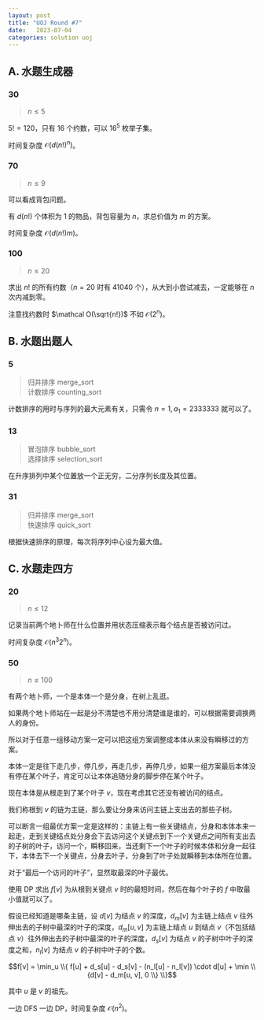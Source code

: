 ```yaml
---
layout: post
title: "UOJ Round #7"
date:   2023-07-04
categories: solution uoj
---
```


## A. 水题生成器

### 30

>   $n \le 5$

$5! = 120$，只有 $16$ 个约数，可以 $16^5$ 枚举子集。

时间复杂度 $\mathcal O(d(n!)^n)$。

### 70

>   $n \le 9$

可以看成背包问题。

有 $d(n!)$ 个体积为 $1$ 的物品，背包容量为 $n$，求总价值为 $m$ 的方案。

时间复杂度 $\mathcal O(d(n!) m)$。

### 100

>   $n \le 20$

求出 $n!$ 的所有约数（$n = 20$ 时有 $41040$ 个），从大到小尝试减去，一定能够在 $n$ 次内减到零。

注意找约数时 $\mathcal O(\sqrt{n!})$ 不如 $\mathcal O(2^n)$。

## B. 水题出题人

### 5

>   归并排序 merge_sort	 
>   计数排序 counting_sort

计数排序的用时与序列的最大元素有关，只需令 $n = 1, a_1 = 2333333$ 就可以了。

### 13

>   冒泡排序 bubble_sort  
>   选择排序 selection_sort

在升序排列中某个位置放一个正无穷，二分序列长度及其位置。

### 31

>   归并排序 merge_sort  
>   快速排序 quick_sort

根据快速排序的原理，每次将序列中心设为最大值。

## C. 水题走四方

### 20

>   $n \le 12$

记录当前两个地卜师在什么位置并用状态压缩表示每个结点是否被访问过。

时间复杂度 $\mathcal O(n^3 2^n)$。

### 50

>   $n \le 100$

有两个地卜师，一个是本体一个是分身，在树上乱逛。

如果两个地卜师站在一起是分不清楚也不用分清楚谁是谁的，可以根据需要调换两人的身份。

所以对于任意一组移动方案一定可以把这组方案调整成本体从来没有瞬移过的方案。

本体一定是往下走几步，停几步，再走几步，再停几步，如果一组方案最后本体没有停在某个叶子，肯定可以让本体追随分身的脚步停在某个叶子。

现在本体是从根走到了某个叶子 $v$，现在考虑其它还没有被访问的结点。

我们称根到 $v$ 的链为主链，那么要让分身来访问主链上支出去的那些子树。

可以断言一组最优方案一定是这样的：主链上有一些关键结点，分身和本体本来一起走，走到关键结点处分身会下去访问这个关键点到下一个关键点之间所有支出去的子树的叶子，访问一个，瞬移回来，当还剩下一个叶子的时候本体和分身一起往下，本体去下一个关键点，分身去叶子，分身到了叶子处就瞬移到本体所在位置。

对于“最后一个访问的叶子”，显然取最深的叶子最优。

使用 DP 求出 $f[v]$ 为从根到关键点 $v$ 时的最短时间，然后在每个叶子的 $f$ 中取最小值就可以了。

假设已经知道是哪条主链，设 $d[v]$ 为结点 $v$ 的深度，$d_m[v]$ 为主链上结点 $v$ 往外伸出去的子树中最深的叶子的深度，$d_m[u, v]$ 为主链上结点 $u$ 到结点 $v$（不包括结点 
$v$）往外伸出去的子树中最深的叶子的深度，$d_s[v]$ 为结点 
$v$ 的子树中叶子的深度之和，$n_l[v]$ 为结点 $v$ 的子树中叶子的个数。

$$f[v] = \min_u \\{ f[u] + d_s[u] - d_s[v] - (n_l[u] - n_l[v]) \cdot d[u] + \min \\{d[v] - d_m[u, v], 0 \\} \\}$$

其中 $u$ 是 $v$ 的祖先。

一边 DFS 一边 DP，时间复杂度 $\mathcal O(n^2)$。